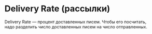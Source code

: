 # Delivery Rate (рассылки)

Delivery Rate — процент доставленных писем. Чтобы его посчитать, надо разделить число доставленных писем на число отправленных.
